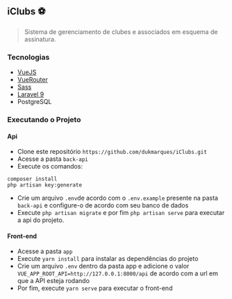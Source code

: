 ## iClubs ⚽️

> Sistema de gerenciamento de clubes e associados em esquema de assinatura.

### Tecnologias
* [VueJS](https://vuejs.org/)
* [VueRouter](https://router.vuejs.org/)
* [Sass](https://sass-lang.com/)
* [Laravel 9](https://laravel.com/)
* PostgreSQL

### Executando o Projeto
#### Api
* Clone este repositório `https://github.com/dukmarques/iClubs.git`
* Acesse a pasta `back-api`
* Execute os comandos:
````
composer install
php artisan key:generate
````
* Crie um arquivo `.env`de acordo com o `.env.example` presente na pasta `back-api` e configure-o de acordo com seu banco de dados
* Execute `php artisan migrate` e por fim `php artisan serve` para executar a api do projeto.

#### Front-end
* Acesse a pasta `app`
* Execute `yarn install` para instalar as dependências do projeto
* Crie um arquivo `.env` dentro da pasta app e adicione o valor `VUE_APP_ROOT_API=http://127.0.0.1:8000/api` de acordo com a url em que a API esteja rodando
* Por fim, execute `yarn serve` para executar o front-end
